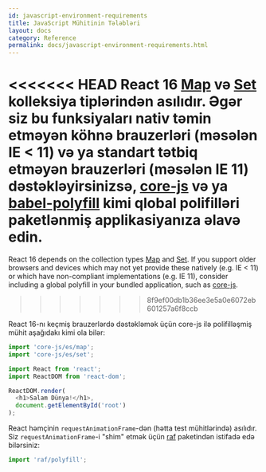 ```yaml
---
id: javascript-environment-requirements
title: JavaScript Mühitinin Tələbləri
layout: docs
category: Reference
permalink: docs/javascript-environment-requirements.html
---
```


<<<<<<< HEAD
React 16 [Map](https://developer.mozilla.org/en-US/docs/Web/JavaScript/Reference/Global_Objects/Map) və [Set](https://developer.mozilla.org/en-US/docs/Web/JavaScript/Reference/Global_Objects/Set) kolleksiya tiplərindən asılıdır. Əgər siz bu funksiyaları nativ təmin etməyən köhnə brauzerləri (məsələn IE < 11) və ya standart tətbiq etməyən brauzerləri (məsələn IE 11) dəstəkləyirsinizsə, [core-js](https://github.com/zloirock/core-js) və ya [babel-polyfill](https://babeljs.io/docs/usage/polyfill/) kimi qlobal polifilləri paketlənmiş applikasiyanıza əlavə edin.
=======
React 16 depends on the collection types [Map](https://developer.mozilla.org/en-US/docs/Web/JavaScript/Reference/Global_Objects/Map) and [Set](https://developer.mozilla.org/en-US/docs/Web/JavaScript/Reference/Global_Objects/Set). If you support older browsers and devices which may not yet provide these natively (e.g. IE < 11) or which have non-compliant implementations (e.g. IE 11), consider including a global polyfill in your bundled application, such as [core-js](https://github.com/zloirock/core-js).
>>>>>>> 8f9ef00db1b36ee3e5a0e6072eb601257a6f8ccb

React 16-nı keçmiş brauzerlərdə dəstəkləmək üçün core-js ilə polifilləşmiş mühit aşağıdakı kimi ola bilər:

```js
import 'core-js/es/map';
import 'core-js/es/set';

import React from 'react';
import ReactDOM from 'react-dom';

ReactDOM.render(
  <h1>Salam Dünya!</h1>,
  document.getElementById('root')
);
```

React həmçinin `requestAnimationFrame`-dən (hətta test mühitlərində) asılıdır.  
Siz `requestAnimationFrame`-i "shim" etmək üçün [raf](https://www.npmjs.com/package/raf) paketindən istifadə edə bilərsiniz:

```js
import 'raf/polyfill';
```
